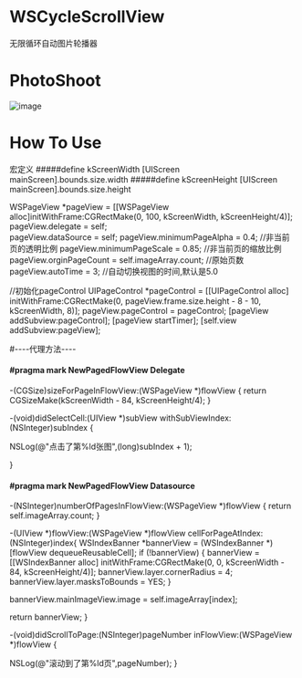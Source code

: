 # WSCycleScrollView
无限循环自动图片轮播器


# PhotoShoot
![image](https://github.com/Zws-China/WSCycleScrollView/blob/master/WSCycleScrollView/WSCycleScrollView/scroll.gif)


# How To Use
宏定义
#####define kScreenWidth [UIScreen mainScreen].bounds.size.width
#####define kScreenHeight [UIScreen mainScreen].bounds.size.height


WSPageView *pageView = [[WSPageView alloc]initWithFrame:CGRectMake(0, 100, kScreenWidth, kScreenHeight/4)]; 
pageView.delegate = self;   
pageView.dataSource = self; 
pageView.minimumPageAlpha = 0.4;   //非当前页的透明比例
pageView.minimumPageScale = 0.85;  //非当前页的缩放比例
pageView.orginPageCount = self.imageArray.count; //原始页数
pageView.autoTime = 3;    //自动切换视图的时间,默认是5.0

//初始化pageControl
UIPageControl *pageControl = [[UIPageControl alloc] initWithFrame:CGRectMake(0, pageView.frame.size.height - 8 - 10, kScreenWidth, 8)];
pageView.pageControl = pageControl;
[pageView addSubview:pageControl];
[pageView startTimer];
[self.view addSubview:pageView];



#----代理方法----
#### #pragma mark NewPagedFlowView Delegate
-(CGSize)sizeForPageInFlowView:(WSPageView *)flowView {
return CGSizeMake(kScreenWidth - 84, kScreenHeight/4);
}

-(void)didSelectCell:(UIView *)subView withSubViewIndex:(NSInteger)subIndex {

NSLog(@"点击了第%ld张图",(long)subIndex + 1);

}

#### #pragma mark NewPagedFlowView Datasource
-(NSInteger)numberOfPagesInFlowView:(WSPageView *)flowView {
return self.imageArray.count;
}

-(UIView *)flowView:(WSPageView *)flowView cellForPageAtIndex:(NSInteger)index{
WSIndexBanner *bannerView = (WSIndexBanner *)[flowView dequeueReusableCell];
if (!bannerView) {
bannerView = [[WSIndexBanner alloc] initWithFrame:CGRectMake(0, 0, kScreenWidth - 84, kScreenHeight/4)];
bannerView.layer.cornerRadius = 4;
bannerView.layer.masksToBounds = YES;
}

bannerView.mainImageView.image = self.imageArray[index];

return bannerView;
}

-(void)didScrollToPage:(NSInteger)pageNumber inFlowView:(WSPageView *)flowView {

NSLog(@"滚动到了第%ld页",pageNumber);
}
